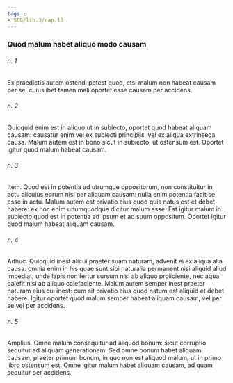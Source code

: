 ```yaml
---
tags : 
- SCG/lib.3/cap.13
---
```


### Quod malum habet aliquo modo causam

###### n. 1
Ex praedictis autem ostendi potest quod, etsi malum non habeat causam per se, cuiuslibet tamen mali oportet esse causam per accidens.

###### n. 2
Quicquid enim est in aliquo ut in subiecto, oportet quod habeat aliquam causam: causatur enim vel ex subiecti principiis, vel ex aliqua extrinseca causa. Malum autem est in bono sicut in subiecto, ut ostensum est. Oportet igitur quod malum habeat causam.

###### n. 3
Item. Quod est in potentia ad utrumque oppositorum, non constituitur in actu alicuius eorum nisi per aliquam causam: nulla enim potentia facit se esse in actu. Malum autem est privatio eius quod quis natus est et debet habere: ex hoc enim unumquodque dicitur malum esse. Est igitur malum in subiecto quod est in potentia ad ipsum et ad suum oppositum. Oportet igitur quod malum habeat aliquam causam.

###### n. 4
Adhuc. Quicquid inest alicui praeter suam naturam, advenit ei ex aliqua alia causa: omnia enim in his quae sunt sibi naturalia permanent nisi aliquid aliud impediat; unde lapis non fertur sursum nisi ab aliquo proiiciente, nec aqua calefit nisi ab aliquo calefaciente. Malum autem semper inest praeter naturam eius cui inest: cum sit privatio eius quod natum est aliquid et debet habere. Igitur oportet quod malum semper habeat aliquam causam, vel per se vel per accidens.

###### n. 5
Amplius. Omne malum consequitur ad aliquod bonum: sicut corruptio sequitur ad aliquam generationem. Sed omne bonum habet aliquam causam, praeter primum bonum, in quo non est aliquod malum, ut in primo libro ostensum est. Omne igitur malum habet aliquam causam, ad quam sequitur per accidens.

